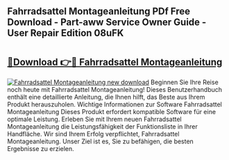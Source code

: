 ## Fahrradsattel Montageanleitung PDf Free Download - Part-aww Service Owner Guide - User Repair Edition 08uFK

# <h2><a href="http://df8rkg.blite.top/?on=Fahrradsattel+Montageanleitung">🔗Download 👉🔴 Fahrradsattel Montageanleitung</a></h2>

[![Fahrradsattel Montageanleitung new download](https://i.imgur.com/lujVjoI.png)](http://df8rkg.blite.top/?on=Fahrradsattel+Montageanleitung)
Beginnen Sie Ihre Reise noch heute mit Fahrradsattel Montageanleitung! Dieses Benutzerhandbuch enthält eine detaillierte Anleitung, die Ihnen hilft, das Beste aus Ihrem Produkt herauszuholen. Wichtige Informationen zur Software Fahrradsattel Montageanleitung Dieses Produkt erfordert kompatible Software für eine optimale Leistung. Erleben Sie mit Ihrem neuen Fahrradsattel Montageanleitung die Leistungsfähigkeit der Funktionsliste in Ihrer Handfläche. Wir sind Ihrem Erfolg verpflichtet, Fahrradsattel Montageanleitung. Unser Ziel ist es, Sie zu befähigen, die besten Ergebnisse zu erzielen.
